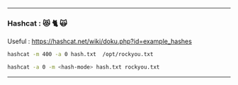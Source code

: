 - - -
### Hashcat : 😻️ 🐈️ 🙀️ 

Useful : https://hashcat.net/wiki/doku.php?id=example_hashes

```sh
hashcat -m 400 -a 0 hash.txt  /opt/rockyou.txt 
```

```sh
hashcat -a 0 -m <hash-mode> hash.txt rockyou.txt 
```

- - -
